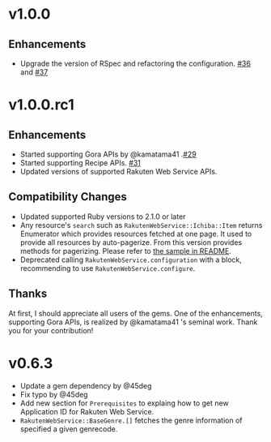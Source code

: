 # v1.0.0

## Enhancements

* Upgrade the version of RSpec and refactoring the configuration. [#36](https://github.com/rakuten-ws/rws-ruby-sdk/pull/36) and [#37](https://github.com/rakuten-ws/rws-ruby-sdk/pull/36)

# v1.0.0.rc1

## Enhancements

* Started supporting Gora APIs by @kamatama41 .[#29](https://github.com/rakuten-ws/rws-ruby-sdk/pull/29)
* Started supporting Recipe APIs. [#31](https://github.com/rakuten-ws/rws-ruby-sdk/pull/31)
* Updated versions of supported Rakuten Web Service APIs.

## Compatibility Changes

* Updated supported Ruby versions to 2.1.0 or later
* Any resource's `search` such as `RakutenWebService::Ichiba::Item` returns Enumerator which provides resources fetched at one page.
  It used to provide all resources by auto-pagerize. From this version provides methods for pagerizing. Please refer to [the sample in README](https://github.com/rakuten-ws/rws-ruby-sdk/blob/master/README.md#pagerizing).
* Deprecated calling `RakutenWebService.configuration` with a block, recommending to use `RakutenWebService.configure`.

## Thanks

At first, I should appreciate all users of the gems.
One of the enhancements, supporting Gora APIs, is realized by @kamatama41 's seminal work.
Thank you for your contribution!

# v0.6.3

* Update a gem dependency by @45deg
* Fix typo by @45deg
* Add new section for `Prerequisites` to explaing how to get new Application ID for Rakuten Web Service.
* `RakutenWebService::BaseGenre.[]` fetches the genre information of specified a given genrecode.
